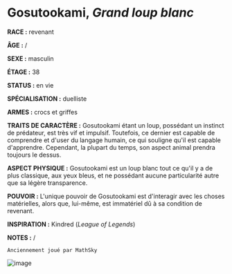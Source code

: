# Gosutookami, *Grand loup blanc*

**RACE :** revenant

**ÂGE :** /

**SEXE :** masculin

**ÉTAGE :** 38

**STATUS :** en vie

**SPÉCIALISATION :** duelliste

**ARMES :** crocs et griffes

**TRAITS DE CARACTÈRE :** Gosutookami étant un loup, possédant un instinct de prédateur, est très vif et impulsif. Toutefois, ce dernier est capable de comprendre et d'user du langage humain, ce qui souligne qu'il est capable d'apprendre. Cependant, la plupart du temps, son aspect animal prendra toujours le dessus.

**ASPECT PHYSIQUE :** Gosutookami est un loup blanc tout ce qu'il y a de plus classique, aux yeux bleus, et ne possédant aucune particularité autre que sa légère transparence.

**POUVOIR :** L'unique pouvoir de Gosutookami est d'interagir avec les choses matérielles, alors que, lui-même, est immatériel dû à sa condition de revenant.

**INSPIRATION :** Kindred (*League of Legends*)

**NOTES :** /

`Anciennement joué par MathSky`

![image](https://enyxia.alkanife.fr/images/characters/gosutookami.png)
